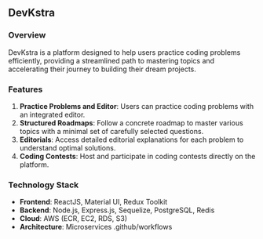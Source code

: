 ## DevKstra

### Overview
DevKstra is a platform designed to help users practice coding problems efficiently, providing a streamlined path to mastering topics and accelerating their journey to building their dream projects.

### Features
1. **Practice Problems and Editor**: Users can practice coding problems with an integrated editor.
2. **Structured Roadmaps**: Follow a concrete roadmap to master various topics with a minimal set of carefully selected questions.
3. **Editorials**: Access detailed editorial explanations for each problem to understand optimal solutions.
4. **Coding Contests**: Host and participate in coding contests directly on the platform.

### Technology Stack
- **Frontend**: ReactJS, Material UI, Redux Toolkit
- **Backend**: Node.js, Express.js, Sequelize, PostgreSQL, Redis
- **Cloud**: AWS (ECR, EC2, RDS, S3)
- **Architecture**: Microservices
.github/workflows